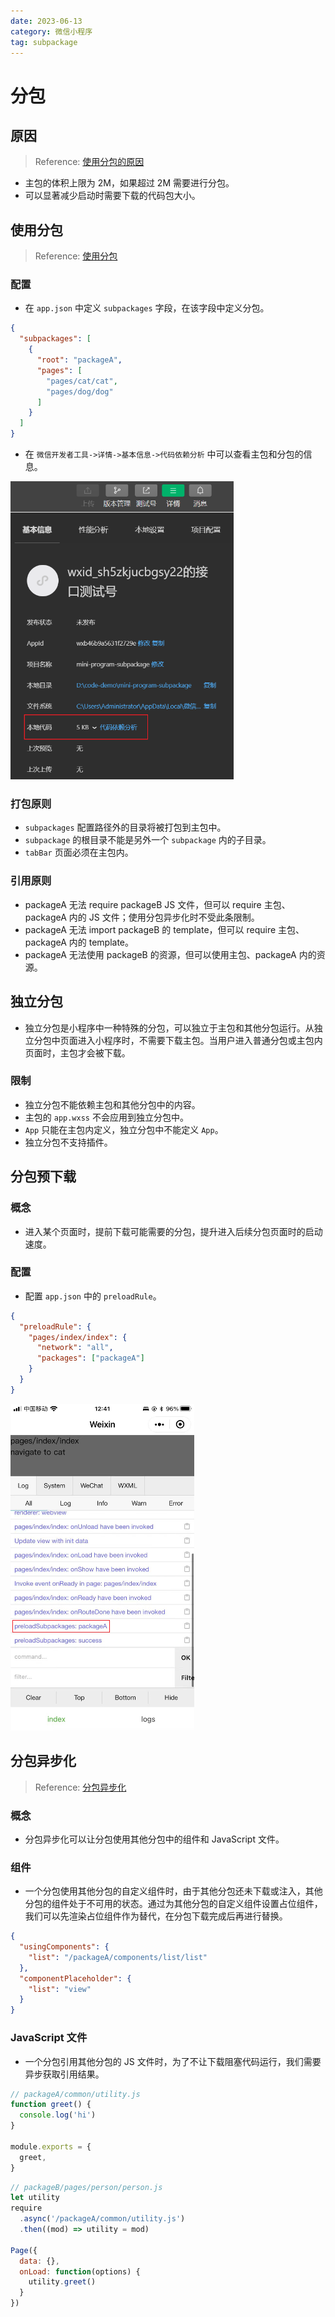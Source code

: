 ```yaml
---
date: 2023-06-13
category: 微信小程序
tag: subpackage
---
```


# 分包

## 原因

> Reference: [使用分包的原因](https://developers.weixin.qq.com/miniprogram/dev/framework/performance/tips/start_optimizeA.html)

- 主包的体积上限为 2M，如果超过 2M 需要进行分包。
- 可以显著减少启动时需要下载的代码包大小。

## 使用分包

> Reference: [使用分包](https://developers.weixin.qq.com/miniprogram/dev/framework/subpackages/basic.html)

### 配置

- 在 `app.json` 中定义 `subpackages` 字段，在该字段中定义分包。

```json
{
  "subpackages": [
    {
      "root": "packageA",
      "pages": [
        "pages/cat/cat",
        "pages/dog/dog"
      ]
    }
  ]
}
```

- 在 `微信开发者工具->详情->基本信息->代码依赖分析` 中可以查看主包和分包的信息。

![查看主包和分包的信息](./_image/check-package-and-subpackage-information.png)

### 打包原则

- `subpackages` 配置路径外的目录将被打包到主包中。
- `subpackage` 的根目录不能是另外一个 `subpackage` 内的子目录。
- `tabBar` 页面必须在主包内。

### 引用原则

- packageA 无法 require packageB JS 文件，但可以 require 主包、packageA 内的 JS 文件；使用分包异步化时不受此条限制。
- packageA 无法 import packageB 的 template，但可以 require 主包、packageA 内的 template。
- packageA 无法使用 packageB 的资源，但可以使用主包、packageA 内的资源。

## 独立分包

- 独立分包是小程序中一种特殊的分包，可以独立于主包和其他分包运行。从独立分包中页面进入小程序时，不需要下载主包。当用户进入普通分包或主包内页面时，主包才会被下载。

### 限制

- 独立分包不能依赖主包和其他分包中的内容。
- 主包的 `app.wxss` 不会应用到独立分包中。
- `App` 只能在主包内定义，独立分包中不能定义 `App`。
- 独立分包不支持插件。

## 分包预下载

### 概念

- 进入某个页面时，提前下载可能需要的分包，提升进入后续分包页面时的启动速度。

### 配置

- 配置 `app.json` 中的 `preloadRule`。

```json
{
  "preloadRule": {
    "pages/index/index": {
      "network": "all",
      "packages": ["packageA"]
    }
  }
}
```

![预下载名为 packageA 的分包](./_image/preload.png)

## 分包异步化

> Reference: [分包异步化](https://developers.weixin.qq.com/miniprogram/dev/framework/subpackages/async.html)

### 概念

- 分包异步化可以让分包使用其他分包中的组件和 JavaScript 文件。

### 组件

- 一个分包使用其他分包的自定义组件时，由于其他分包还未下载或注入，其他分包的组件处于不可用的状态。通过为其他分包的自定义组件设置占位组件，我们可以先渲染占位组件作为替代，在分包下载完成后再进行替换。

```json
{
  "usingComponents": {
    "list": "/packageA/components/list/list"
  },
  "componentPlaceholder": {
    "list": "view"
  }
}
```

### JavaScript 文件

- 一个分包引用其他分包的 JS 文件时，为了不让下载阻塞代码运行，我们需要异步获取引用结果。

```js
// packageA/common/utility.js
function greet() {
  console.log('hi')
}

module.exports = {
  greet,
}
```

```js
// packageB/pages/person/person.js
let utility
require
  .async('/packageA/common/utility.js')
  .then((mod) => utility = mod)

Page({
  data: {},
  onLoad: function(options) {
    utility.greet()
  }
})
```
